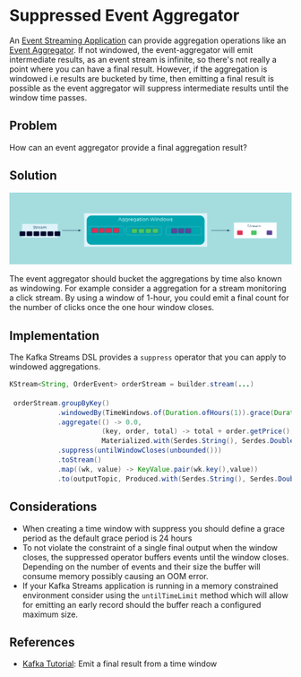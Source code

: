 
# Suppressed Event Aggregator
An [Event Streaming Application](../event-processing/event-processing-application.md) can provide aggregation operations like an [Event Aggregator](event-aggregator.md).  If not windowed, the event-aggregator will emit intermediate results, as an event stream is infinite, so there's not really a point where you can have a final result.  However, if the aggregation is windowed i.e results are bucketed by time, then emitting a final result is possible as the event aggregator will suppress intermediate results until the window time passes.


## Problem
How can an event aggregator provide a final aggregation result?

## Solution
![suppressed-event-aggregator](../img/suppressed-event-aggregator.png)

The event aggregator should bucket the aggregations by time also known as windowing.  For example consider a aggregation for a stream monitoring a click stream.  By using a window of 1-hour, you could emit a final count for the number of clicks once the one hour window closes.


## Implementation
The Kafka Streams DSL provides a `suppress` operator that you can apply to windowed aggregations.

```java
KStream<String, OrderEvent> orderStream = builder.stream(...)

 orderStream.groupByKey()
            .windowedBy(TimeWindows.of(Duration.ofHours(1)).grace(Duration.ofMinutes(5)))
            .aggregate(() -> 0.0,
                       (key, order, total) -> total + order.getPrice(),
                       Materialized.with(Serdes.String(), Serdes.Double()))
            .suppress(untilWindowCloses(unbounded()))
            .toStream()
            .map((wk, value) -> KeyValue.pair(wk.key(),value))
            .to(outputTopic, Produced.with(Serdes.String(), Serdes.Double()));
```

## Considerations

* When creating a time window with suppress you should define a grace period as the default grace period is 24 hours
* To not violate the constraint of a single final output when the window closes, the suppressed operator buffers events until the window closes.  Depending on the number of events and their size the buffer will consume memory possibly causing an OOM error.
* If your Kafka Streams application is running in a memory constrained environment consider using the `untilTimeLimit` method which will allow for emitting an early record should the buffer reach a configured maximum size.

## References
* [Kafka Tutorial](https://kafka-tutorials.confluent.io/window-final-result/kstreams.html): Emit a final result from a time window



